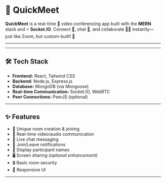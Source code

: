 # 🚀 QuickMeet

**QuickMeet** is a real-time 🎥 video conferencing app built with the **MERN** stack and ⚡ **Socket.IO**. Connect 🤝, chat 💬, and collaborate 🧑‍💻 instantly—just like Zoom, but custom-built! 🔧

---

---

## 🛠️ Tech Stack

- **Frontend:** React, Tailwind CSS
- **Backend:** Node.js, Express.js
- **Database:** MongoDB (via Mongoose)
- **Real-time Communication:** Socket.IO, WebRTC
- **Peer Connections:** PeerJS (optional)

---

## ✨ Features

- 🔗 Unique room creation & joining
- 🎥 Real-time video/audio communication
- 💬 Live chat messaging
- 📢 Join/Leave notifications
- 👤 Display participant names
- 🖥️ Screen sharing _(optional enhancement)_
- 🔒 Basic room security
- 📱 Responsive UI

---

